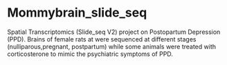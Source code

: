 # Mommybrain_slide_seq
Spatial Transcriptomics (Slide_seq V2) project on Postopartum Depression (PPD). Brains of female rats at were sequenced at different stages (nulliparous,pregnant, postpartum) while some animals were treated with corticosterone to mimic the psychiatric symptoms of PPD.  
